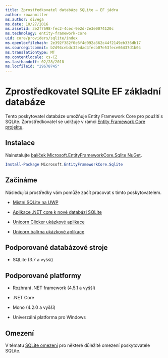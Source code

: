 ```yaml
---
title: Zprostředkovatel databáze SQLite – EF jádra
author: rowanmiller
ms.author: divega
ms.date: 10/27/2016
ms.assetid: 3e2f7698-fec2-4cec-9e2d-2e3e0074120c
ms.technology: entity-framework-core
uid: core/providers/sqlite/index
ms.openlocfilehash: 2e392f382f0e6f4d092a362c44f2149eb336db17
ms.sourcegitcommit: b2d94cebdc32edad4fecb07e53fece66437d1b04
ms.translationtype: MT
ms.contentlocale: cs-CZ
ms.lasthandoff: 02/28/2018
ms.locfileid: "29678745"
---
```

# <a name="sqlite-ef-core-database-provider"></a>Zprostředkovatel SQLite EF základní databáze

Tento poskytovatel databáze umožňuje Entity Framework Core pro použití s SQLite. Zprostředkovatel se udržuje v rámci [Entity Framework Core projektu](https://github.com/aspnet/EntityFrameworkCore).

## <a name="install"></a>Instalace

Nainstalujte [balíček Microsoft.EntityFrameworkCore.Sqlite NuGet](https://www.nuget.org/packages/Microsoft.EntityFrameworkCore.Sqlite/).

``` powershell
Install-Package Microsoft.EntityFrameworkCore.Sqlite
```

## <a name="get-started"></a>Začínáme

Následující prostředky vám pomůže začít pracovat s tímto poskytovatelem.
* [Místní SQLite na UWP](../../get-started/uwp/getting-started.md)

* [Aplikace .NET core k nové databázi SQLite](../../get-started/netcore/new-db-sqlite.md)

* [Unicorn Clicker ukázkové aplikace](https://github.com/rowanmiller/UnicornStore/tree/master/UnicornClicker/UWP)

* [Unicorn balírna ukázkové aplikace](https://github.com/rowanmiller/UnicornStore/tree/master/UnicornPacker)

## <a name="supported-database-engines"></a>Podporované databázové stroje

* SQLite (3.7 a vyšší)

## <a name="supported-platforms"></a>Podporované platformy

* Rozhraní .NET framework (4.5.1 a vyšší)

* .NET Core

* Mono (4.2.0 a vyšší)

* Univerzální platforma pro Windows

## <a name="limitations"></a>Omezení

V tématu [SQLite omezení](limitations.md) pro některé důležité omezení poskytovatele SQLite.
